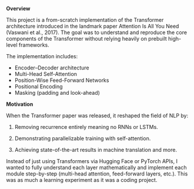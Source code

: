 **Overview**

This project is a from-scratch implementation of the Transformer architecture introduced in the landmark paper Attention Is All You Need (Vaswani et al., 2017).
The goal was to understand and reproduce the core components of the Transformer without relying heavily on prebuilt high-level frameworks.

The implementation includes:
- Encoder–Decoder architecture
- Multi-Head Self-Attention
- Position-Wise Feed-Forward Networks
- Positional Encoding
- Masking (padding and look-ahead)

**Motivation**
  
When the Transformer paper was released, it reshaped the field of NLP by:

1. Removing recurrence entirely meaning no RNNs or LSTMs.
   
2. Demonstrating parallelizable training with self-attention.
   
3. Achieving state-of-the-art results in machine translation and more.

Instead of just using Transformers via Hugging Face or PyTorch APIs, I wanted to fully understand each layer mathematically and implement each module step-by-step (multi-head attention, feed-forward layers, etc.).
This was as much a learning experiment as it was a coding project. 
